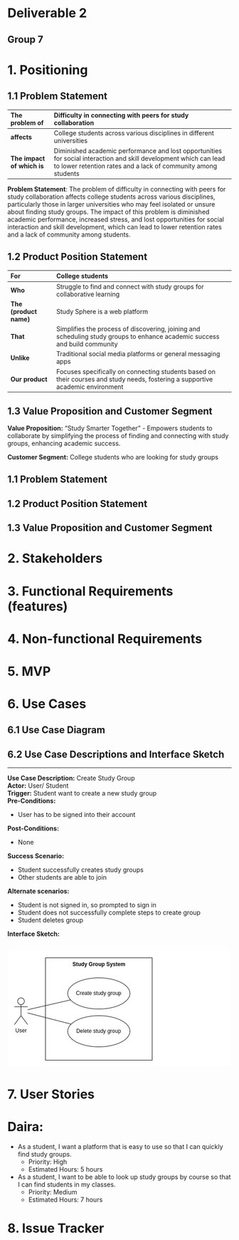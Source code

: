 # Deliverable 2

## Group 7

# 1\. Positioning

## 1.1 Problem Statement

| The problem of  | Difficulty in connecting with peers for study collaboration |
| :---- | :---- |
| **affects** | College students across various disciplines in different universities |
| **The impact of which is** | Diminished academic performance and lost opportunities for social interaction and skill development which can lead to lower retention rates and a lack of community among students |

**Problem Statement**: The problem of difficulty in connecting with peers for study collaboration affects college students across various disciplines, particularly those in larger universities who may feel isolated or unsure about finding study groups. The impact of this problem is diminished academic performance, increased stress, and lost opportunities for social interaction and skill development, which can lead to lower retention rates and a lack of community among students.

## 1.2 Product Position Statement

| For | College students |
| :---- | :---- |
| **Who** | Struggle to find and connect with study groups for collaborative learning |
| **The (product name)** | Study Sphere is a web platform |
| **That** | Simplifies the process of discovering, joining and scheduling study groups to enhance academic success and build community |
| **Unlike** | Traditional social media platforms or general messaging apps |
| **Our product** | Focuses specifically on connecting students based on their courses and study needs, fostering a supportive academic environment |

## 1.3 Value Proposition and Customer Segment

**Value Proposition:** “Study Smarter Together” \- Empowers students to collaborate by simplifying the process of finding and connecting with study groups, enhancing academic success.

**Customer Segment:**  College students who are looking for study groups

## 1.1 Problem Statement


## 1.2 Product Position Statement


## 1.3 Value Proposition and Customer Segment


# 2. Stakeholders


# 3. Functional Requirements (features)


# 4. Non-functional Requirements


# 5. MVP


# 6. Use Cases 


## 6.1 Use Case Diagram


## 6.2 Use Case Descriptions and Interface Sketch

---

**Use Case Description:** Create Study Group  
**Actor:** User/ Student  
**Trigger:** Student want to create a new study group  
**Pre-Conditions:**

* User has to be signed into their account

**Post-Conditions:**

* None

**Success Scenario:**

* Student successfully creates study groups  
* Other students are able to join

**Alternate scenarios:** 

* Student is not signed in, so prompted to sign in  
* Student does not successfully complete steps to create group  
* Student deletes group

**Interface Sketch:**  

![Use Case for creating a new study group](res/deliverable_2-create_group.png) 
---

# 7. User Stories
# **Daira**: 

* As a student, I want a platform that is easy to use so that I can quickly find study groups.  
  * Priority: High  
  * Estimated Hours: 5 hours  
* As a student, I want to be able to look up study groups by course so that I can find students in my classes.  
  * Priority: Medium  
  * Estimated Hours: 7 hours


# 8. Issue Tracker

